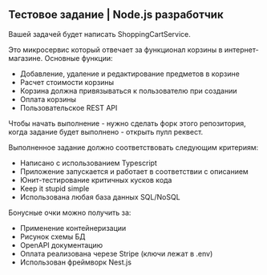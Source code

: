## Тестовое задание | Node.js разработчик 
Вашей задачей будет написать ShoppingCartService. 

Это микросервис который отвечает за функционал корзины в интернет-магазине.
Основные функции:
- Добавление, удаление и редактирование предметов в корзине
- Расчет стоимости корзины
- Корзина должна привязываться к пользователю при создании
- Оплата корзины
- Пользовательское REST API

Чтобы начать выполнение - нужно сделать форк этого репозитория, когда задание будет выполнено - открыть пулл реквест. 

Выполненное задание должно соответствовать следующим критериям:
- Написано с использованием Typescript
- Приложение запускается и работает в соответствии с описанием
- Юнит-тестирование критичных кусков кода
- Keep it stupid simple
- Использована любая база данных SQL/NoSQL

Бонусные очки можно получить за:
- Применение контейнеризации
- Рисунок схемы БД
- OpenAPI документацию
- Оплата реализована черезе Stripe (ключи лежат в .env)
- Использован фреймворк Nest.js
